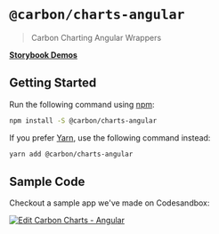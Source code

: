 # `@carbon/charts-angular`

> Carbon Charting Angular Wrappers

**[Storybook Demos](https://carbon-design-system.github.io/carbon-charts/angular)**

## Getting Started

Run the following command using [npm](https://www.npmjs.com/):

```bash
npm install -S @carbon/charts-angular
```

If you prefer [Yarn](https://yarnpkg.com/en/), use the following command
instead:

```bash
yarn add @carbon/charts-angular
```

## Sample Code
Checkout a sample app we've made on Codesandbox:

[![Edit Carbon Charts - Angular](https://codesandbox.io/static/img/play-codesandbox.svg)](https://codesandbox.io/s/k32kjy5qnr?fontsize=14)
